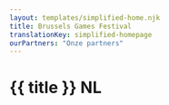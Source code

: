 ```yaml
---
layout: templates/simplified-home.njk
title: Brussels Games Festival
translationKey: simplified-homepage
ourPartners: "Onze partners"
---
```

# {{ title }} NL
